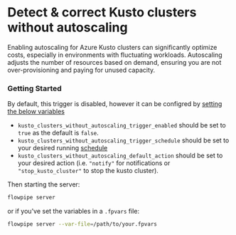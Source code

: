 # Detect & correct Kusto clusters without autoscaling

Enabling autoscaling for Azure Kusto clusters can significantly optimize costs, especially in environments with fluctuating workloads. Autoscaling adjusts the number of resources based on demand, ensuring you are not over-provisioning and paying for unused capacity.

### Getting Started

By default, this trigger is disabled, however it can be configred by [setting the below variables](https://flowpipe.io/docs/build/mod-variables#passing-input-variables)
- `kusto_clusters_without_autoscaling_trigger_enabled` should be set to `true` as the default is `false`.
- `kusto_clusters_without_autoscaling_trigger_schedule` should be set to your desired running [schedule](https://flowpipe.io/docs/flowpipe-hcl/trigger/schedule#more-examples)
- `kusto_clusters_without_autoscaling_default_action` should be set to your desired action (i.e. `"notify"` for notifications or `"stop_kusto_cluster"` to stop the kusto cluster).

Then starting the server:
```sh
flowpipe server
```

or if you've set the variables in a `.fpvars` file:
```sh
flowpipe server --var-file=/path/to/your.fpvars
```
